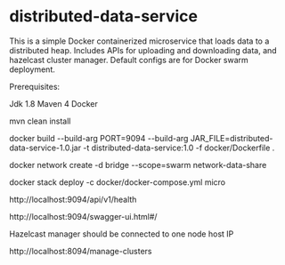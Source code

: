 # distributed-data-service

This is a simple Docker containerized microservice that loads data to a distributed heap. 
Includes APIs for uploading and downloading data, and hazelcast cluster manager.
Default configs are for Docker swarm deployment.

Prerequisites:

Jdk 1.8
Maven 4
Docker

mvn clean install

docker build --build-arg PORT=9094 --build-arg JAR_FILE=distributed-data-service-1.0.jar -t distributed-data-service:1.0 -f docker/Dockerfile .

docker network create -d bridge --scope=swarm network-data-share

docker stack deploy -c docker/docker-compose.yml micro

http://localhost:9094/api/v1/health

http://localhost:9094/swagger-ui.html#/

Hazelcast manager should be connected to one node host IP

http://localhost:8094/manage-clusters
